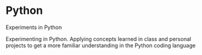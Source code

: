 # Python
 Experiments in Python

 Experimenting in Python. Applying concepts learned in class and personal projects to get a more familiar understanding in the Python coding language
